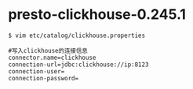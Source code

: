 # presto-clickhouse-0.245.1

```shell
$ vim etc/catalog/clickhouse.properties

#写入clickhouse的连接信息
connector.name=clickhouse
connection-url=jdbc:clickhouse://ip:8123
connection-user=
connection-password=
```

